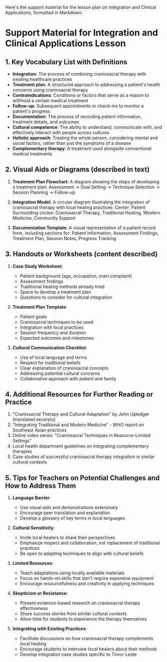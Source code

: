 Here's the support material for the lesson plan on Integration and Clinical Applications, formatted in Markdown:

# Support Material for Integration and Clinical Applications Lesson

## 1. Key Vocabulary List with Definitions

- **Integration**: The process of combining craniosacral therapy with existing healthcare practices
- **Treatment plan**: A structured approach to addressing a patient's health concerns using craniosacral therapy
- **Contraindications**: Conditions or factors that serve as a reason to withhold a certain medical treatment
- **Follow-up**: Subsequent appointments or check-ins to monitor a patient's progress
- **Documentation**: The process of recording patient information, treatment details, and outcomes
- **Cultural competence**: The ability to understand, communicate with, and effectively interact with people across cultures
- **Holistic approach**: Treating the whole person, considering mental and social factors, rather than just the symptoms of a disease
- **Complementary therapy**: A treatment used alongside conventional medical treatments

## 2. Visual Aids or Diagrams (described in text)

1. **Treatment Plan Flowchart**:
   A diagram showing the steps of developing a treatment plan:
   Assessment → Goal Setting → Technique Selection → Session Planning → Follow-up

2. **Integration Model**:
   A circular diagram illustrating the integration of craniosacral therapy with local healing practices:
   Center: Patient
   Surrounding circles: Craniosacral Therapy, Traditional Healing, Western Medicine, Community Support

3. **Documentation Template**:
   A visual representation of a patient record form, including sections for:
   Patient Information, Assessment Findings, Treatment Plan, Session Notes, Progress Tracking

## 3. Handouts or Worksheets (content described)

1. **Case Study Worksheet**:
   - Patient background (age, occupation, main complaint)
   - Assessment findings
   - Traditional healing methods already tried
   - Space to develop a treatment plan
   - Questions to consider for cultural integration

2. **Treatment Plan Template**:
   - Patient goals
   - Craniosacral techniques to be used
   - Integration with local practices
   - Session frequency and duration
   - Expected outcomes and milestones

3. **Cultural Communication Checklist**:
   - Use of local language and terms
   - Respect for traditional beliefs
   - Clear explanation of craniosacral concepts
   - Addressing potential cultural concerns
   - Collaborative approach with patient and family

## 4. Additional Resources for Further Reading or Practice

1. "Craniosacral Therapy and Cultural Adaptation" by John Upledger (translated excerpts)
2. "Integrating Traditional and Modern Medicine" - WHO report on Southeast Asian practices
3. Online video series: "Craniosacral Techniques in Resource-Limited Settings"
4. Local health department guidelines on integrating complementary therapies
5. Case studies of successful craniosacral therapy integration in similar cultural contexts

## 5. Tips for Teachers on Potential Challenges and How to Address Them

1. **Language Barrier**:
   - Use visual aids and demonstrations extensively
   - Encourage peer translation and explanation
   - Develop a glossary of key terms in local languages

2. **Cultural Sensitivity**:
   - Invite local healers to share their perspectives
   - Emphasize respect and collaboration, not replacement of traditional practices
   - Be open to adapting techniques to align with cultural beliefs

3. **Limited Resources**:
   - Teach adaptations using locally available materials
   - Focus on hands-on skills that don't require expensive equipment
   - Encourage resourcefulness and creativity in applying techniques

4. **Skepticism or Resistance**:
   - Present evidence-based research on craniosacral therapy effectiveness
   - Share success stories from similar cultural contexts
   - Allow time for students to experience the therapy themselves

5. **Integrating with Existing Practices**:
   - Facilitate discussions on how craniosacral therapy complements local healing
   - Encourage students to interview local healers about their methods
   - Develop integration case studies specific to Timor-Leste